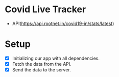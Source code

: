# Covid Live Tracker
 * API(https://api.rootnet.in/covid19-in/stats/latest)
# Setup 
- [x] Initializing our app with all dependencies.
- [x] Fetch the data from the API.
- [x] Send the data to the server.
